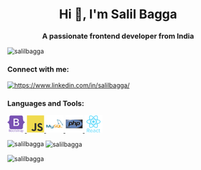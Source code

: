 <h1 align="center">Hi 👋, I'm Salil Bagga</h1>
<h3 align="center">A passionate frontend developer from India</h3>

<p align="left"> <img src="https://komarev.com/ghpvc/?username=salilbagga&label=Profile%20views&color=0e75b6&style=flat" alt="salilbagga" /> </p>

<h3 align="left">Connect with me:</h3>
<p align="left">
<a href="https://linkedin.com/in/https://www.linkedin.com/in/salilbagga/" target="blank"><img align="center" src="https://raw.githubusercontent.com/rahuldkjain/github-profile-readme-generator/master/src/images/icons/Social/linked-in-alt.svg" alt="https://www.linkedin.com/in/salilbagga/" height="30" width="40" /></a>
</p>

<h3 align="left">Languages and Tools:</h3>
<p align="left"> <a href="https://getbootstrap.com" target="_blank" rel="noreferrer"> <img src="https://raw.githubusercontent.com/devicons/devicon/master/icons/bootstrap/bootstrap-plain-wordmark.svg" alt="bootstrap" width="40" height="40"/> </a> <a href="https://developer.mozilla.org/en-US/docs/Web/JavaScript" target="_blank" rel="noreferrer"> <img src="https://raw.githubusercontent.com/devicons/devicon/master/icons/javascript/javascript-original.svg" alt="javascript" width="40" height="40"/> </a> <a href="https://www.mysql.com/" target="_blank" rel="noreferrer"> <img src="https://raw.githubusercontent.com/devicons/devicon/master/icons/mysql/mysql-original-wordmark.svg" alt="mysql" width="40" height="40"/> </a> <a href="https://www.php.net" target="_blank" rel="noreferrer"> <img src="https://raw.githubusercontent.com/devicons/devicon/master/icons/php/php-original.svg" alt="php" width="40" height="40"/> </a> <a href="https://reactjs.org/" target="_blank" rel="noreferrer"> <img src="https://raw.githubusercontent.com/devicons/devicon/master/icons/react/react-original-wordmark.svg" alt="react" width="40" height="40"/> </a> </p>

<p><img align="left" src="https://github-readme-stats.vercel.app/api/top-langs?username=salilbagga&show_icons=true&locale=en&layout=compact" alt="salilbagga" /></p>

<p>&nbsp;<img align="center" src="https://github-readme-stats.vercel.app/api?username=salilbagga&show_icons=true&locale=en" alt="salilbagga" /></p>

<p><img align="center" src="https://github-readme-streak-stats.herokuapp.com/?user=salilbagga&" alt="salilbagga" /></p>
